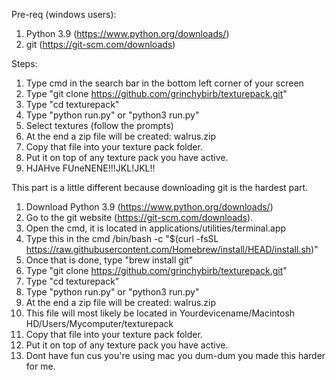 Pre-req (windows users):
1. Python 3.9 (https://www.python.org/downloads/)
2. git (https://git-scm.com/downloads)

Steps:
1. Type cmd in the search bar in the bottom left corner of your screen
2. Type "git clone https://github.com/grinchybirb/texturepack.git"
3. Type "cd texturepack"
4. Type "python run.py" or "python3 run.py"
5. Select textures (follow the prompts)
6. At the end a zip file will be created: walrus.zip
7. Copy that file into your texture pack folder.
8. Put it on top of any texture pack you have active.
9. HJAHve FUneNENE!!!JKL!JKL!!

 
This part is a little different because downloading git is the hardest part.
1. Download Python 3.9 (https://www.python.org/downloads/)
2. Go to the git website (https://git-scm.com/downloads).
3. Open the cmd, it is located in applications/utilities/terminal.app
4. Type this in the cmd /bin/bash -c "$(curl -fsSL https://raw.githubusercontent.com/Homebrew/install/HEAD/install.sh)"
5. Once that is done, type "brew install git"
6. Type "git clone https://github.com/grinchybirb/texturepack.git"
7. Type "cd texturepack"
8. Type "python run.py" or "python3 run.py"
6. At the end a zip file will be created: walrus.zip
7. This file will most likely be located in Yourdevicename/Macintosh HD/Users/Mycomputer/texturepack
7. Copy that file into your texture pack folder.
8. Put it on top of any texture pack you have active.
9. Dont have fun cus you're using mac you dum-dum you made this harder for me.